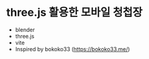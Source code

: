 # three.js 활용한 모바일 청첩장

- blender
- three.js
- vite
- Inspired by bokoko33 (https://bokoko33.me/)
  
